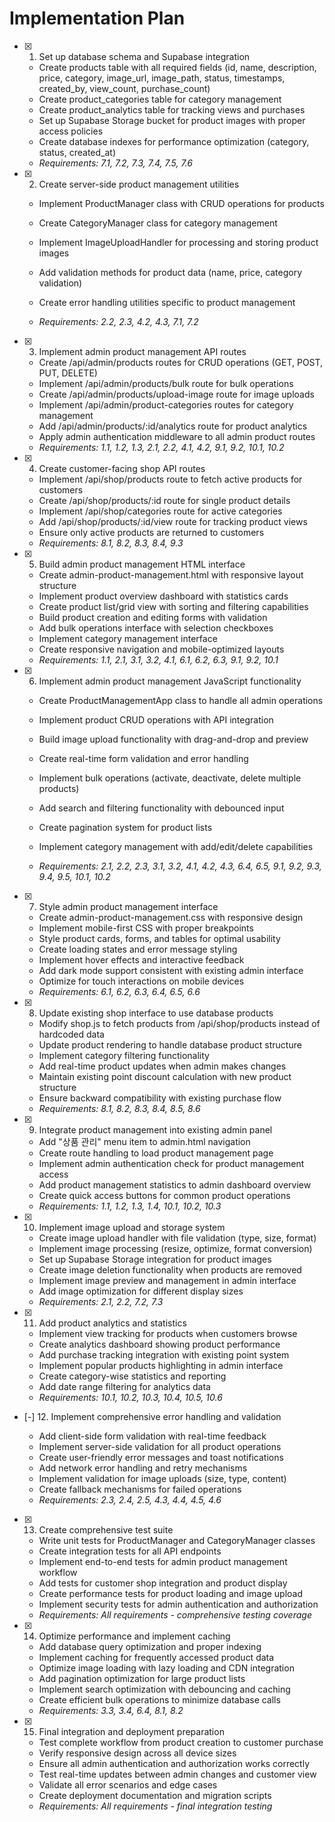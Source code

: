 # Implementation Plan

- [x] 1. Set up database schema and Supabase integration

  - Create products table with all required fields (id, name, description, price, category, image_url, image_path, status, timestamps, created_by, view_count, purchase_count)
  - Create product_categories table for category management
  - Create product_analytics table for tracking views and purchases
  - Set up Supabase Storage bucket for product images with proper access policies
  - Create database indexes for performance optimization (category, status, created_at)
  - _Requirements: 7.1, 7.2, 7.3, 7.4, 7.5, 7.6_

- [x] 2. Create server-side product management utilities

  - Implement ProductManager class with CRUD operations for products
  - Create CategoryManager class for category management
  - Implement ImageUploadHandler for processing and storing product images

  - Add validation methods for product data (name, price, category validation)
  - Create error handling utilities specific to product management
  - _Requirements: 2.2, 2.3, 4.2, 4.3, 7.1, 7.2_

- [x] 3. Implement admin product management API routes

  - Create /api/admin/products routes for CRUD operations (GET, POST, PUT, DELETE)
  - Implement /api/admin/products/bulk route for bulk operations
  - Create /api/admin/products/upload-image route for image uploads
  - Implement /api/admin/product-categories routes for category management
  - Add /api/admin/products/:id/analytics route for product analytics
  - Apply admin authentication middleware to all admin product routes
  - _Requirements: 1.1, 1.2, 1.3, 2.1, 2.2, 4.1, 4.2, 9.1, 9.2, 10.1, 10.2_

- [x] 4. Create customer-facing shop API routes



  - Implement /api/shop/products route to fetch active products for customers
  - Create /api/shop/products/:id route for single product details
  - Implement /api/shop/categories route for active categories
  - Add /api/shop/products/:id/view route for tracking product views
  - Ensure only active products are returned to customers
  - _Requirements: 8.1, 8.2, 8.3, 8.4, 9.3_

- [x] 5. Build admin product management HTML interface

  - Create admin-product-management.html with responsive layout structure
  - Implement product overview dashboard with statistics cards
  - Create product list/grid view with sorting and filtering capabilities
  - Build product creation and editing forms with validation
  - Add bulk operations interface with selection checkboxes
  - Implement category management interface
  - Create responsive navigation and mobile-optimized layouts
  - _Requirements: 1.1, 2.1, 3.1, 3.2, 4.1, 6.1, 6.2, 6.3, 9.1, 9.2, 10.1_

- [x] 6. Implement admin product management JavaScript functionality

  - Create ProductManagementApp class to handle all admin operations
  - Implement product CRUD operations with API integration
  - Build image upload functionality with drag-and-drop and preview
  - Create real-time form validation and error handling
  - Implement bulk operations (activate, deactivate, delete multiple products)
  - Add search and filtering functionality with debounced input
  - Create pagination system for product lists
  - Implement category management with add/edit/delete capabilities

  - _Requirements: 2.1, 2.2, 2.3, 3.1, 3.2, 4.1, 4.2, 4.3, 6.4, 6.5, 9.1, 9.2, 9.3, 9.4, 9.5, 10.1, 10.2_

- [x] 7. Style admin product management interface

  - Create admin-product-management.css with responsive design
  - Implement mobile-first CSS with proper breakpoints
  - Style product cards, forms, and tables for optimal usability
  - Create loading states and error message styling
  - Implement hover effects and interactive feedback
  - Add dark mode support consistent with existing admin interface
  - Optimize for touch interactions on mobile devices
  - _Requirements: 6.1, 6.2, 6.3, 6.4, 6.5, 6.6_

- [x] 8. Update existing shop interface to use database products

  - Modify shop.js to fetch products from /api/shop/products instead of hardcoded data
  - Update product rendering to handle database product structure
  - Implement category filtering functionality
  - Add real-time product updates when admin makes changes
  - Maintain existing point discount calculation with new product structure
  - Ensure backward compatibility with existing purchase flow
  - _Requirements: 8.1, 8.2, 8.3, 8.4, 8.5, 8.6_

- [x] 9. Integrate product management into existing admin panel

  - Add "상품 관리" menu item to admin.html navigation
  - Create route handling to load product management page
  - Implement admin authentication check for product management access
  - Add product management statistics to admin dashboard overview
  - Create quick access buttons for common product operations
  - _Requirements: 1.1, 1.2, 1.3, 1.4, 10.1, 10.2, 10.3_

- [x] 10. Implement image upload and storage system

  - Create image upload handler with file validation (type, size, format)
  - Implement image processing (resize, optimize, format conversion)
  - Set up Supabase Storage integration for product images
  - Create image deletion functionality when products are removed
  - Implement image preview and management in admin interface
  - Add image optimization for different display sizes
  - _Requirements: 2.1, 2.2, 7.2, 7.3_

- [x] 11. Add product analytics and statistics


  - Implement view tracking for products when customers browse
  - Create analytics dashboard showing product performance
  - Add purchase tracking integration with existing point system
  - Implement popular products highlighting in admin interface
  - Create category-wise statistics and reporting
  - Add date range filtering for analytics data
  - _Requirements: 10.1, 10.2, 10.3, 10.4, 10.5, 10.6_



- [-] 12. Implement comprehensive error handling and validation





  - Add client-side form validation with real-time feedback
  - Implement server-side validation for all product operations
  - Create user-friendly error messages and toast notifications
  - Add network error handling and retry mechanisms
  - Implement validation for image uploads (size, type, content)
  - Create fallback mechanisms for failed operations
  - _Requirements: 2.3, 2.4, 2.5, 4.3, 4.4, 4.5, 4.6_

- [x] 13. Create comprehensive test suite






  - Write unit tests for ProductManager and CategoryManager classes
  - Create integration tests for all API endpoints
  - Implement end-to-end tests for admin product management workflow
  - Add tests for customer shop integration and product display
  - Create performance tests for product loading and image upload
  - Implement security tests for admin authentication and authorization
  - _Requirements: All requirements - comprehensive testing coverage_

- [x] 14. Optimize performance and implement caching






  - Add database query optimization and proper indexing
  - Implement caching for frequently accessed product data
  - Optimize image loading with lazy loading and CDN integration
  - Add pagination optimization for large product lists
  - Implement search optimization with debouncing and caching
  - Create efficient bulk operations to minimize database calls
  - _Requirements: 3.3, 3.4, 6.4, 8.1, 8.2_

- [x] 15. Final integration and deployment preparation





  - Test complete workflow from product creation to customer purchase
  - Verify responsive design across all device sizes
  - Ensure all admin authentication and authorization works correctly
  - Test real-time updates between admin changes and customer view
  - Validate all error scenarios and edge cases
  - Create deployment documentation and migration scripts
  - _Requirements: All requirements - final integration testing_
